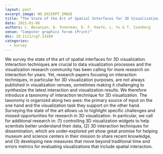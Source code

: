 ```yaml
---
layout: post
excerpt_image: NO_EXCERPT_IMAGE
title: "The State of the Art of Spatial Interfaces for 3D Visualization"
date: 2021-01-06
authors: L. Besançon, A. Ynnerman, D. F. Keefe, L. Yu & T. Isenberg
venue: "Computer graphics forum (Print)"
doi: 10.1111/cgf.14189
categories:
  - Survey
---
```

We survey the state of the art of spatial interfaces for 3D visualization. Interaction techniques are crucial to data visualization processes and the visualization research community has been calling for more research on interaction for years. Yet, research papers focusing on interaction techniques, in particular for 3D visualization purposes, are not always published in visualization venues, sometimes making it challenging to synthesize the latest interaction and visualization results. We therefore introduce a taxonomy of interaction technique for 3D visualization. The taxonomy is organized along two axes: the primary source of input on the one hand and the visualization task they support on the other hand. Surveying the state of the art allows us to highlight specific challenges and missed opportunities for research in 3D visualization. In particular, we call for additional research in: (1) controlling 3D visualization widgets to help scientists better understand their data, (2) 3D interaction techniques for dissemination, which are under‐explored yet show great promise for helping museum and science centers in their mission to share recent knowledge, and (3) developing new measures that move beyond traditional time and errors metrics for evaluating visualizations that include spatial interaction.
